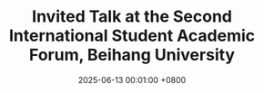 ---
title: "Invited Talk at the Second International Student Academic Forum, Beihang University"
date: 2025-06-13 00:01:00 +0800
category: "talks"
---